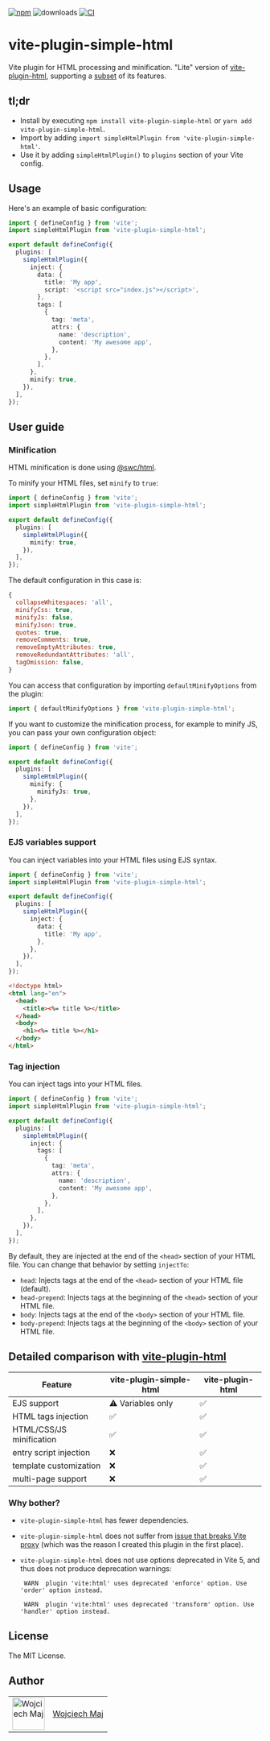 [![npm](https://img.shields.io/npm/v/vite-plugin-simple-html.svg)](https://www.npmjs.com/package/vite-plugin-simple-html) ![downloads](https://img.shields.io/npm/dt/vite-plugin-simple-html.svg) [![CI](https://github.com/wojtekmaj/vite-plugin-simple-html/actions/workflows/ci.yml/badge.svg)](https://github.com/wojtekmaj/vite-plugin-simple-html/actions)

# vite-plugin-simple-html

Vite plugin for HTML processing and minification. "Lite" version of [vite-plugin-html](https://github.com/vbenjs/vite-plugin-html), supporting a [subset](#detailed-comparison-with-vite-plugin-html) of its features.

## tl;dr

- Install by executing `npm install vite-plugin-simple-html` or `yarn add vite-plugin-simple-html`.
- Import by adding `import simpleHtmlPlugin from 'vite-plugin-simple-html'`.
- Use it by adding `simpleHtmlPlugin()` to `plugins` section of your Vite config.

## Usage

Here's an example of basic configuration:

```ts
import { defineConfig } from 'vite';
import simpleHtmlPlugin from 'vite-plugin-simple-html';

export default defineConfig({
  plugins: [
    simpleHtmlPlugin({
      inject: {
        data: {
          title: 'My app',
          script: '<script src="index.js"></script>',
        },
        tags: [
          {
            tag: 'meta',
            attrs: {
              name: 'description',
              content: 'My awesome app',
            },
          },
        ],
      },
      minify: true,
    }),
  ],
});
```

## User guide

### Minification

HTML minification is done using [@swc/html](https://www.npmjs.com/package/@swc/html).

To minify your HTML files, set `minify` to `true`:

```ts
import { defineConfig } from 'vite';
import simpleHtmlPlugin from 'vite-plugin-simple-html';

export default defineConfig({
  plugins: [
    simpleHtmlPlugin({
      minify: true,
    }),
  ],
});
```

The default configuration in this case is:

```js
{
  collapseWhitespaces: 'all',
  minifyCss: true,
  minifyJs: false,
  minifyJson: true,
  quotes: true,
  removeComments: true,
  removeEmptyAttributes: true,
  removeRedundantAttributes: 'all',
  tagOmission: false,
}
```

You can access that configuration by importing `defaultMinifyOptions` from the plugin:

```ts
import { defaultMinifyOptions } from 'vite-plugin-simple-html';
```

If you want to customize the minification process, for example to minify JS, you can pass your own configuration object:

```ts
import { defineConfig } from 'vite';

export default defineConfig({
  plugins: [
    simpleHtmlPlugin({
      minify: {
        minifyJs: true,
      },
    }),
  ],
});
```

### EJS variables support

You can inject variables into your HTML files using EJS syntax.

```ts
import { defineConfig } from 'vite';
import simpleHtmlPlugin from 'vite-plugin-simple-html';

export default defineConfig({
  plugins: [
    simpleHtmlPlugin({
      inject: {
        data: {
          title: 'My app',
        },
      },
    }),
  ],
});
```

```html
<!doctype html>
<html lang="en">
  <head>
    <title><%= title %></title>
  </head>
  <body>
    <h1><%= title %></h1>
  </body>
</html>
```

### Tag injection

You can inject tags into your HTML files.

```ts
import { defineConfig } from 'vite';
import simpleHtmlPlugin from 'vite-plugin-simple-html';

export default defineConfig({
  plugins: [
    simpleHtmlPlugin({
      inject: {
        tags: [
          {
            tag: 'meta',
            attrs: {
              name: 'description',
              content: 'My awesome app',
            },
          },
        ],
      },
    }),
  ],
});
```

By default, they are injected at the end of the `<head>` section of your HTML file. You can change that behavior by setting `injectTo`:

- `head`: Injects tags at the end of the `<head>` section of your HTML file (default).
- `head-prepend`: Injects tags at the beginning of the `<head>` section of your HTML file.
- `body`: Injects tags at the end of the `<body>` section of your HTML file.
- `body-prepend`: Injects tags at the beginning of the `<body>` section of your HTML file.

## Detailed comparison with [vite-plugin-html](https://github.com/vbenjs/vite-plugin-html)

| Feature                  | vite-plugin-simple-html | vite-plugin-html |
| ------------------------ | ----------------------- | ---------------- |
| EJS support              | ⚠️ Variables only       | ✅               |
| HTML tags injection      | ✅                      | ✅               |
| HTML/CSS/JS minification | ✅                      | ✅               |
| entry script injection   | ❌                      | ✅               |
| template customization   | ❌                      | ✅               |
| multi-page support       | ❌                      | ✅               |

### Why bother?

- `vite-plugin-simple-html` has fewer dependencies.
- `vite-plugin-simple-html` does not suffer from [issue that breaks Vite proxy](https://github.com/vbenjs/vite-plugin-html/issues/38) (which was the reason I created this plugin in the first place).
- `vite-plugin-simple-html` does not use options deprecated in Vite 5, and thus does not produce deprecation warnings:

  ```
   WARN  plugin 'vite:html' uses deprecated 'enforce' option. Use 'order' option instead.

   WARN  plugin 'vite:html' uses deprecated 'transform' option. Use 'handler' option instead.
  ```

## License

The MIT License.

## Author

<table>
  <tr>
    <td >
      <img src="https://avatars.githubusercontent.com/u/5426427?v=4&s=128" width="64" height="64" alt="Wojciech Maj">
    </td>
    <td>
      <a href="https://github.com/wojtekmaj">Wojciech Maj</a>
    </td>
  </tr>
</table>
